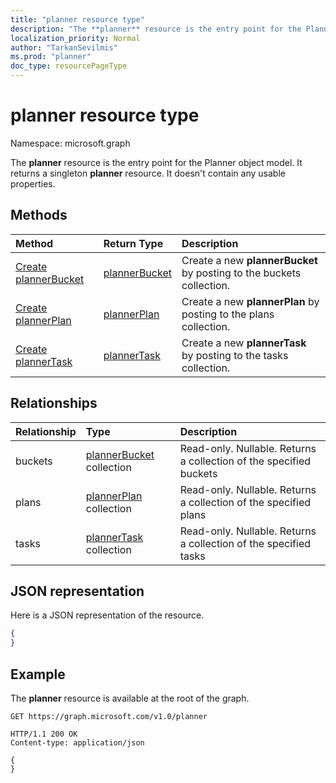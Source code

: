 ```yaml
---
title: "planner resource type"
description: "The **planner** resource is the entry point for the Planner object model. It returns a singleton **planner** resource.  It doesn't contain any usable properties."
localization_priority: Normal
author: "TarkanSevilmis"
ms.prod: "planner"
doc_type: resourcePageType
---
```


# planner resource type

Namespace: microsoft.graph

The **planner** resource is the entry point for the Planner object model. It returns a singleton **planner** resource.  It doesn't contain any usable properties.


## Methods

| Method		   | Return Type	|Description|
|:---------------|:--------|:----------|
|[Create plannerBucket](../api/planner-post-buckets.md) |[plannerBucket](plannerbucket.md)| Create a new **plannerBucket** by posting to the buckets collection.|
|[Create plannerPlan](../api/planner-post-plans.md) |[plannerPlan](plannerplan.md)| Create a new **plannerPlan** by posting to the plans collection.|
|[Create plannerTask](../api/planner-post-tasks.md) |[plannerTask](plannertask.md)| Create a new **plannerTask** by posting to the tasks collection.|

## Relationships
| Relationship | Type	|Description|
|:---------------|:--------|:----------|
|buckets|[plannerBucket](plannerbucket.md) collection| Read-only. Nullable. Returns a collection of the specified buckets|
|plans|[plannerPlan](plannerplan.md) collection| Read-only. Nullable. Returns a collection of the specified plans|
|tasks|[plannerTask](plannertask.md) collection| Read-only. Nullable. Returns a collection of the specified tasks|

## JSON representation
Here is a JSON representation of the resource.

<!-- {
  "blockType": "resource",
  "baseType": "microsoft.graph.entity",
  "@odata.type": "microsoft.graph.planner"
}-->

```json
{
}
```

## Example

The **planner** resource is available at the root of the graph.

<!--{
  "blockType": "request"
}-->
```http
GET https://graph.microsoft.com/v1.0/planner
```

<!--{
  "blockType": "response",
  "truncated": true,
  "@odata.type": "microsoft.graph.planner"
}-->
```http
HTTP/1.1 200 OK
Content-type: application/json

{
}
```

<!-- uuid: 8fcb5dbc-d5aa-4681-8e31-b001d5168d79
2015-10-25 14:57:30 UTC -->
<!-- {
  "type": "#page.annotation",
  "description": "planner resource",
  "keywords": "",
  "section": "documentation",
  "tocPath": ""
}-->

